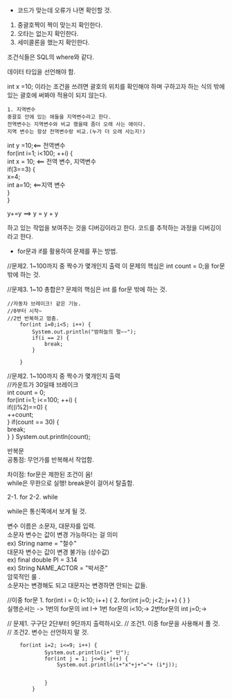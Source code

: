 - 코드가 맞는데 오류가 나면 확인할 것.

1. 중괄호짝이 짝이 맞는지 확인한다.
2. 오타는 없는지 확인한다.
3. 세미콜론을 했는지 확인한다.

조건식들은 SQL의 where와 같다.

데이터 타입을 선언해야 함.

int x =10; 이라는 조건을 쓰려면 괄호의 위치를 확인해야 하며
구하고자 하는 식의 밖에있는 괄호에 써봐야 적용이 되지 않는다.

```
1. 지역변수  
중괄호 안에 있는 애들을 지역변수라고 한다.  
전역변수는 지역변수와 비교 했을때 좀더 오래 사는 애이다.  
지역 변수는 항상 전역변수랑 비교.(누가 더 오래 사는지!)
```

int y =10;<== 전역변수  
for(int i=1; i<100; ++i) {  
    int x = 10; <== 전역 변수, 지역변수  
    if(3==3) {  
        x=4;  
        int a=10; <==지역 변수  
    }  
}  

y+=y ==> y = y + y

하고 있는 작업을 보여주는 것을 디버깅이라고 한다.
코드를 추적하는 과정을 디버깅이라고 한다.

- for문과 if를 활용하여 문제를 푸는 방법.

//문제2.  1~100까지 중 짝수가 몇개인지 출력
이 문제의 핵심은 int count = 0;을 for문 밖에 하는 것.

//문제3.  1~10 총합은?
문제의 핵심은 int 를 for문 밖에 하는 것.


	//자동차 브레이크! 같은 기능.
	//0부터 시작~
    //2번 반복하고 멈춤.
		for(int i=0;i<5; i++) {  
			System.out.println("밤하늘의 펄~~");  
			if(i == 2) {  
				break;
			}
		
		}

//문제2. 1~100까지 중 짝수가 몇개인지 출력  
//카운트가 30일때 브레이크  
		int count = 0;  
		for(int i=1; i<=100; ++i) {  
			if((i%2)==0) {  
				++count;  
			}
			if(count == 30) {  
				break;  
			}
		}
		System.out.println(count);
		

반복문  
공통점: 무언가를 반복해서 작업함.  

차이점: for문은 제한된 조건이 옴!  
        while은 무한으로 실행! break문이 걸어서 탈출함.

 2-1. for
 2-2. while

 while은 통신쪽에서 보게 될 것.

 변수 이름은 소문자, 대문자를 입력.  
 소문자 변수는 값이 변경 가능하다는 걸 의미  
 ex) String name = "철수"  
 대문자 변수는 값이 변경 불가능 (상수값)  
ex) final double PI = 3.14    
ex) String NAME_ACTOR = "박서준"  
암묵적인 룰 .  
소문자는 변경해도 되고 대문자는 변경하면 안되는 값들.  

//이중 for문
			1. for(int i = 0; i<10; i++) {
				2. for(int j=0; j<2; j++) {
						}
			}  
실행순서는
-> 1번의 for문의 int I-> 1번 for문의 i<10;-> 2번for문의 int j=0;-> 


// 문제1. 구구단 2단부터 9단까지 출력하시오.
		// 조건1. 이중 for문을 사용해서 풀 것.
		// 조건2. 변수는 선언하지 말 것.
			
		for(int i=2; i<=9; i++) {
				System.out.println(i+" 단");
				for(int j = 1; j<=9; j++) {
					System.out.println(i+"x"+j+"="+ (i*j));
					
					
				}
			}